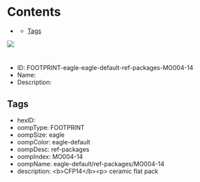 



Contents
========

* [](#)
	* [Tags](#tags)
  
![][im]
# 

- ID: FOOTPRINT-eagle-eagle-default-ref-packages-MO004-14
- Name: 
- Description: 

## Tags

- hexID: 
- oompType: FOOTPRINT
- oompSize: eagle
- oompColor: eagle-default
- oompDesc: ref-packages
- oompIndex: MO004-14
- oompName: eagle-default/ref-packages/MO004-14
- description: &lt;b&gt;CFP14&lt;/b&gt;&lt;p&gt;&#xD;
ceramic flat pack



[im]: image.png
